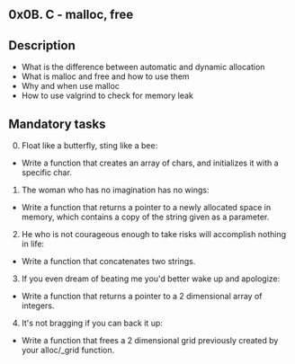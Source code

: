 ## 0x0B. C - malloc, free

## Description

* What is the difference between automatic and dynamic allocation
* What is malloc and free and how to use them
* Why and when use malloc
* How to use valgrind to check for memory leak

## Mandatory tasks

0. Float like a butterfly, sting like a bee:
* Write a function that creates an array of chars, and initializes it with a specific char.

1. The woman who has no imagination has no wings:
* Write a function that returns a pointer to a newly allocated space in memory, which contains a copy of the string given as a parameter.

2. He who is not courageous enough to take risks will accomplish nothing in life:
* Write a function that concatenates two strings.

3. If you even dream of beating me you'd better wake up and apologize:
* Write a function that returns a pointer to a 2 dimensional array of integers.

4. It's not bragging if you can back it up:
* Write a function that frees a 2 dimensional grid previously created by your alloc/_grid function.

